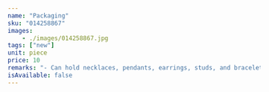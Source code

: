 ```yaml
---
name: "Packaging"
sku: "014258867"
images:
    - ./images/014258867.jpg
tags: ["new"]
unit: piece
price: 10
remarks: "- Can hold necklaces, pendants, earrings, studs, and bracelets.\n- Ultra-microfiber material."
isAvailable: false
---
```

